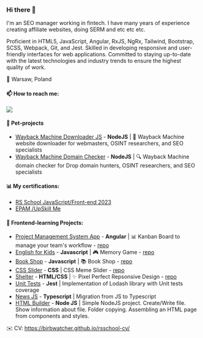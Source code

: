 ### Hi there 👋
I'm an SEO manager working in fintech. I have many years of experience creating affiliate websites, doing SERM and etc etc etc.

Proficient in HTML5, JavaScript, Angular, RxJS, NgRx, Tailwind, Bootstrap, SCSS, Webpack, Git, and Jest. Skilled in developing responsive and user-friendly interfaces for web applications. Committed to staying up-to-date with the latest technologies and industry trends to ensure the highest quality of work.

📍 Warsaw, Poland

#### 📫 How to reach me:

[<img src="https://img.shields.io/badge/linkedin-%230077B5.svg?style=for-the-badge&logo=linkedin&logoColor=white">](https://www.linkedin.com/in/shalima-seo-fintech/)

#### 🐥 Pet-projects

- [Wayback Machine Downloader JS](https://github.com/birbwatcher/wayback-machine-downloader) - **NodeJS** | 💾 Wayback Machine website downloader for webmasters, OSINT researchers, and SEO specialists
- [Wayback Machine Domain Checker](https://github.com/birbwatcher/wayback-machine-domain-checker) - **NodeJS** | 🔍 Wayback Machine domain checker for Drop domain hunters, OSINT researchers, and SEO specialists

#### 📊 My certifications:

 - [RS School JavaScript/Front-end 2023](https://app.rs.school/certificate/m2teu68z)
 - [EPAM /UpSkill Me](https://github.com/birbwatcher/UpSkill/blob/main/UpSkillMe_Certificate_Alexander%20Shalima.pdf)

#### 💾 Frontend-learning Projects:

- [Project Management System App](https://birbwatcher.github.io/rs-kanban-app/) - **Angular** | 📊 Kanban Board to manage your team's workflow - [repo](https://github.com/birbwatcher/Project-Management-System)
- [English for Kids](https://birbwatcher.github.io/English-for-kids/) - **Javascript** | 🎮 Memory Game - [repo](https://github.com/birbwatcher/English-for-kids)
- [Book Shop](https://birbwatcher.github.io/Book-Shop/) - **Javascript** | 📚 Book Shop - [repo](https://github.com/birbwatcher/Book-Shop)
- [CSS Slider](https://birbwatcher.github.io/cssMemSlider/) - **CSS** | CSS Meme Slider - [repo](https://github.com/birbwatcher/cssMemSlider)
- [Shelter](https://birbwatcher.github.io/Shelter/pages/main/index.html) - **HTML/CSS** | ✨ Pixel Perfect Repsonsive Design - [repo](https://github.com/birbwatcher/Shelter)
- [Unit Tests](https://github.com/birbwatcher/Unit-tests) - **Jest** | Implementation of Lodash library with Unit tests coverage
- [News JS](https://github.com/birbwatcher/news-JS) - **Typescript** | Migration from JS to Typescript
- [HTML Builder](https://github.com/birbwatcher/HTML-builder) - **Node JS** | Simple NodeJS project. Create/Write file. Show information about file. Folder copying. Assembling an HTML page from components and styles.

✉️ CV: https://birbwatcher.github.io/rsschool-cv/



